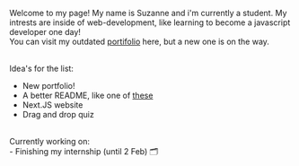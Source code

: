 Welcome to my page! My name is Suzanne and i'm currently a student. My intrests are inside of web-development, like learning to become a javascript developer one day! <br>
You can visit my outdated <a href="https://suzanneb836.github.io/portfolio/"> portifolio</a> here, but a new one is on the way. <br> <br>

Idea's for the list: <br>
- New portfolio! <br>
- A better README, like one of <a href="https://github.com/abhisheknaiidu/awesome-github-profile-readme">these</a> <br>
- Next.JS website <br>
- Drag and drop quiz <br>

<br>
Currently working on: <br>
- Finishing my internship (until 2 Feb) 🗂️
